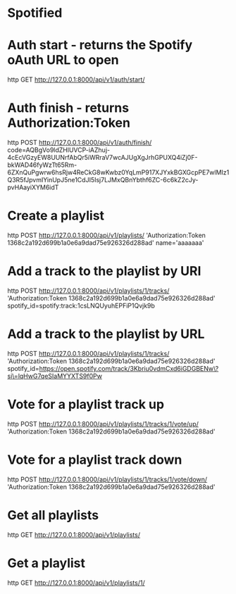 Spotified
=========

# Auth start - returns the Spotify oAuth URL to open
http GET http://127.0.0.1:8000/api/v1/auth/start/

# Auth finish - returns Authorization:Token 
http POST http://127.0.0.1:8000/api/v1/auth/finish/ code=AQBgVo9ldZHlUVCP-iAZhuj-4cEcVGzyEW8UUNrfAbQr5iWRraV7wcAJUgXgJrhGPUXQ4iZj0F-bkWAD46fyWzTt65Rm-6ZXnQuPgwrw6hsRjw4ReCkG8wKwbz0YqLmP917XJYxkBGXGcpPE7wlMIz1Q3R5fJpvmIYinUpJ5ne1CdJI5Isj7LJMxQBnYbthf6ZC-6c6kZ2cJy-pvHAayiXYM6idT

# Create a playlist
http POST http://127.0.0.1:8000/api/v1/playlists/ 'Authorization:Token 1368c2a192d699b1a0e6a9dad75e926326d288ad' name='aaaaaaa'

# Add a track to the playlist by URI 
http POST http://127.0.0.1:8000/api/v1/playlists/1/tracks/ 'Authorization:Token 1368c2a192d699b1a0e6a9dad75e926326d288ad' spotify_id=spotify:track:1csLNQUyuhEPFiP1Qvjk9b

# Add a track to the playlist by URL
http POST http://127.0.0.1:8000/api/v1/playlists/1/tracks/ 'Authorization:Token 1368c2a192d699b1a0e6a9dad75e926326d288ad' spotify_id=https://open.spotify.com/track/3Kbriu0vdmCxd6iGDGBENw\?si\=lqHwG7qeSIaMYYXTS9f0Pw

# Vote for a playlist track up
http POST http://127.0.0.1:8000/api/v1/playlists/1/tracks/1/vote/up/ 'Authorization:Token 1368c2a192d699b1a0e6a9dad75e926326d288ad'

# Vote for a playlist track down
http POST http://127.0.0.1:8000/api/v1/playlists/1/tracks/1/vote/down/ 'Authorization:Token 1368c2a192d699b1a0e6a9dad75e926326d288ad'

# Get all playlists
http GET http://127.0.0.1:8000/api/v1/playlists/

# Get a playlist
http GET http://127.0.0.1:8000/api/v1/playlists/1/